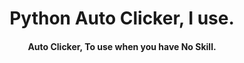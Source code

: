 <div align="center">
<h1 align="center">Python Auto Clicker, I use.</h1>
<h4 align="center">Auto Clicker, To use when you have No Skill.</h4>
</div>
